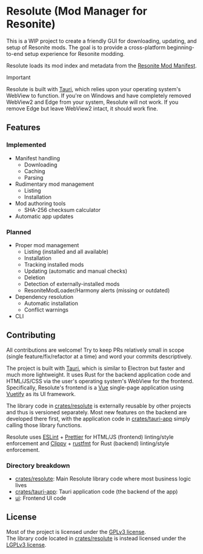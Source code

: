 # Resolute (Mod Manager for Resonite)

This is a WIP project to create a friendly GUI for downloading, updating, and setup of Resonite mods.
The goal is to provide a cross-platform beginning-to-end setup experience for Resonite modding.

Resolute loads its mod index and metadata from the
[Resonite Mod Manifest](https://github.com/resonite-modding-group/resonite-mod-manifest).

> [!IMPORTANT]  
> Resolute is built with [Tauri](https://tauri.app/), which relies upon your operating system's WebView to function.
> If you're on Windows and have completely removed WebView2 and Edge from your system, Resolute will not work.
> If you remove Edge but leave WebView2 intact, it should work fine.

## Features

### Implemented

- Manifest handling
  - Downloading
  - Caching
  - Parsing
- Rudimentary mod management
  - Listing
  - Installation
- Mod authoring tools
  - SHA-256 checksum calculator
- Automatic app updates

### Planned

- Proper mod management
  - Listing (installed and all available)
  - Installation
  - Tracking installed mods
  - Updating (automatic and manual checks)
  - Deletion
  - Detection of externally-installed mods
  - ResoniteModLoader/Harmony alerts (missing or outdated)
- Dependency resolution
  - Automatic installation
  - Conflict warnings
- CLI

## Contributing

All contributions are welcome!
Try to keep PRs relatively small in scope (single feature/fix/refactor at a time) and word your commits descriptively.

The project is built with [Tauri](https://tauri.app/), which is similar to Electron but faster and much more lightweight.
It uses Rust for the backend application code and HTML/JS/CSS via the user's operating system's WebView for the frontend.
Specifically, Resolute's frontend is a [Vue](https://vuejs.org/) single-page application using [Vuetify](https://vuetifyjs.com/) as its UI framework.

The library code in [crates/resolute](./crates/resolute) is externally reusable by other projects and thus is versioned separately.
Most new features on the backend are developed there first, with the application code in [crates/tauri-app](./crates/tauri-app) simply calling those library functions.

Resolute uses [ESLint](https://eslint.org/) + [Prettier](https://prettier.io/) for HTML/JS (frontend) linting/style enforcement
and [Clippy](https://github.com/rust-lang/rust-clippy) + [rustfmt](https://github.com/rust-lang/rustfmt) for Rust (backend) linting/style enforcement.

### Directory breakdown

- [crates/resolute](./crates/resolute): Main Resolute library code where most business logic lives
- [crates/tauri-app](./crates/tauri-app): Tauri application code (the backend of the app)
- [ui](./ui): Frontend UI code

## License

Most of the project is licensed under the [GPLv3 license](https://www.gnu.org/licenses/gpl-3.0).  
The library code located in [crates/resolute](./crates/resolute) is instead licensed under the [LGPLv3 license](https://www.gnu.org/licenses/lgpl-3.0).
